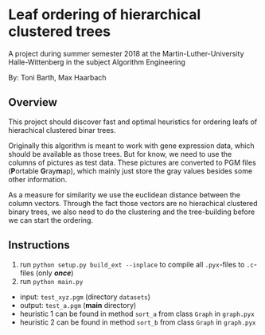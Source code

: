 # Leaf ordering of hierarchical clustered trees

A project during summer semester 2018 at the Martin-Luther-University Halle-Wittenberg in the subject Algorithm Engineering

By: Toni Barth, Max Haarbach

## Overview

This project should discover fast and optimal heuristics for ordering leafs of hierachical clustered binar trees. 

Originally this algorithm is meant to work with gene expression data, which should be available as those trees. But for know, we need to use the columns of pictures as test data. These pictures are converted to PGM files (**P**ortable **G**ray**m**ap), which mainly just store the gray values besides some other information.

As a measure for similarity we use the euclidean distance between the column vectors. Through the fact those vectors are no hierachical clustered binary trees, we also need to do the clustering and the tree-building before we can start the ordering. 

## Instructions

1. run `python setup.py build_ext --inplace` to compile all `.pyx`-files to `.c`-files (only **_once_**)
2. run `python main.py`

* input: `test_xyz.pgm` (directory `datasets`)
* output: `test_a.pgm` (**main** directory)
* heuristic 1 can be found in method `sort_a` from class `Graph` in `graph.pyx`
* heuristic 2 can be found in method `sort_b` from class `Graph` in `graph.pyx`
